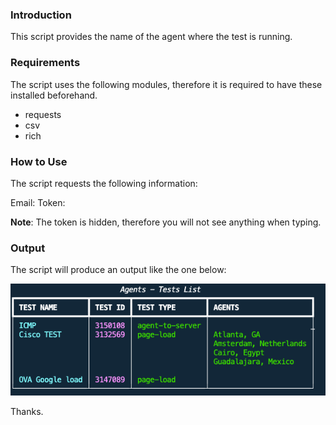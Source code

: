 ### Introduction
This script provides the name of the agent where the test is running.

### Requirements
The script uses the following modules, therefore it is required to have these installed beforehand.

- requests
- csv
- rich

### How to Use
The script requests the following information:

Email: 
Token: 

**Note**: The token is hidden, therefore you will not see anything when typing.

### Output
The script will produce an output like the one below:

![Agents](agents.png)

Thanks.
